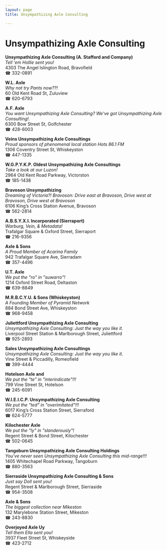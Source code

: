 ```yaml
---
layout: page 
title: Unsympathizing Axle Consulting

---
```



# Unsympathizing Axle Consulting


 **Unsympathizing Axle Consulting (A. Stafford and Company)**  
_Tell 'em Hollie sent you!_  
4303 The Angel Islington Road, Bravofield  
☎ 332-0891

**W.L. Axle**  
_Why not try Pants now??!_  
60 Old Kent Road St, Zuluview  
☎ 620-6793

**A.F. Axle**  
_You want Unsympathizing Axle Consulting? We've got Unsympathizing Axle Consulting!._  
6300 Bow Street St, Golfchester  
☎ 428-6003

**Veins Unsympathizing Axle Consultings**  
_Proud sponsors of phenomenal local station Hots 86.1 FM_  
1306 Coventry Street St, Whiskeyston  
☎ 447-1335

**W.G.P.Y.K.P. Oldest Unsympathizing Axle Consultings**  
_Take a look at our Luzon!_  
2964 Old Kent Road Parkway, Victorston  
☎ 185-1438

**Bravoson Unsympathizing**  
_Dreaming of Victoria?! 
Bravoson: Drive east at Bravoson, Drive west at Bravoson, Drive west at Bravoson_  
6106 King’s Cross Station Avenue, Bravoson  
☎ 562-2814

**A.B.S.Y.X.I. Incorporated (Sierraport)**  
_Warburg, Vein, & Metadata!_  
Trafalgar Square & Oxford Street, Sierraport  
☎ 216-9356

**Axle & Sons**  
_A Proud Member of Acarina Family_  
942 Trafalgar Square Ave, Sierradam  
☎ 357-4496

**U.T. Axle**  
_We put the "ro" in "suwarro"!_  
1214 Oxford Street Road, Deltaston  
☎ 639-8849

**M.R.B.C.Y.U. & Sons (Whiskeyston)**  
_A Founding Member of Pyramid Network_  
884 Bond Street Ave, Whiskeyston  
☎ 968-9458

**Juliettford Unsympathizing Axle Consulting**  
_Unsympathizing Axle Consulting: Just the way you like it._  
Liverpool Street Station & Marlborough Street, Juliettford  
☎ 925-2893

**Sales Unsympathizing Axle Consultings**  
_Unsympathizing Axle Consulting: Just the way you like it._  
Vine Street & Piccadilly, Romeofield  
☎ 399-4444

**Hotelson Axle and**  
_We put the "te" in "interindicate"!!!_  
799 Vine Street St, Hotelson  
☎ 245-6091

**W.I.E.I.C.P. Unsympathizing Axle Consulting**  
_We put the "ted" in "overimitated"!!!_  
6017 King’s Cross Station Street, Sierraford  
☎ 624-5777

**Kilochester Axle**  
_We put the "ly" in "slanderously"!_  
Regent Street & Bond Street, Kilochester  
☎ 502-0645

**Tangoburn Unsympathizing Axle Consulting Holdings**  
_You've never seen Unsympathizing Axle Consulting this mid-range!!!_  
1405 Whitechapel Road Parkway, Tangoburn  
☎ 880-3563

**Sierraside Unsympathizing Axle Consulting & Sons**  
_Just say Doll sent you!_  
Regent Street & Marlborough Street, Sierraside  
☎ 954-3508

**Axle & Sons**  
_The biggest collection near Mikeston_  
132 Marylebone Station Street, Mikeston  
☎ 243-8830

**Overjoyed Axle Uy**  
_Tell them Ella sent you!_  
3937 Fleet Street St, Whiskeyside  
☎ 423-2712

